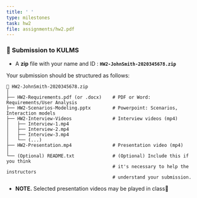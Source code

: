 ```yaml
---
title: ' '
type: milestones
task: hw2
file: assignments/hw2.pdf
---
```


### 📑 Submission to KULMS 
* A **zip** file with your name and ID : **`HW2-JohnSmith-2020345678.zip`**

Your submission should be structured as follows: 
```
📂 HW2-JohnSmith-2020345678.zip
│
├── HW2-Requirements.pdf (or .docx)    # PDF or Word: Requirements/User Analysis
├── HW2-Scenarios-Modeling.pptx        # Powerpoint: Scenarios, Interaction models
├── HW2-Interview-Videos               # Interview videos (mp4)
│   ├── Interview-1.mp4
│   ├── Interview-2.mp4
│   ├── Interview-3.mp4
│   └── (...)
├── HW2-Presentation.mp4               # Presentation video (mp4)
│
└── (Optional) README.txt              # (Optional) Include this if you think 
                                       # it's necessary to help the instructors
                                       # understand your submission.
```
* **NOTE.** Selected presentation videos may be played in class🚀

